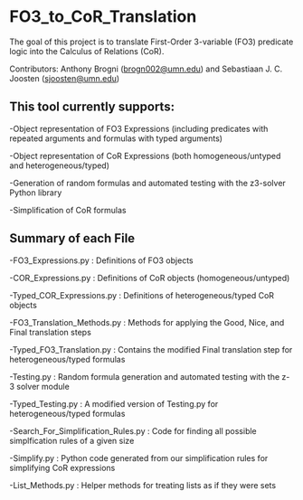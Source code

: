 # FO3_to_CoR_Translation
The goal of this project is to translate First-Order 3-variable (FO3) predicate logic into the Calculus of Relations (CoR).

Contributors: Anthony Brogni (brogn002@umn.edu) and Sebastiaan J. C. Joosten (sjoosten@umn.edu)

## This tool currently supports:

-Object representation of FO3 Expressions (including predicates with repeated arguments and formulas with typed arguments)

-Object representation of CoR Expressions (both homogeneous/untyped and heterogeneous/typed)

-Generation of random formulas and automated testing with the z3-solver Python library

-Simplification of CoR formulas

 ## Summary of each File
 
 -FO3_Expressions.py : Definitions of FO3 objects
 
 -COR_Expressions.py : Definitions of CoR objects (homogeneous/untyped)
 
 -Typed_COR_Expressions.py : Definitions of heterogeneous/typed CoR objects
 
 -FO3_Translation_Methods.py : Methods for applying the Good, Nice, and Final translation steps
 
 -Typed_FO3_Translation.py : Contains the modified Final translation step for heterogeneous/typed formulas
 
 -Testing.py : Random formula generation and automated testing with the z-3 solver module
 
 -Typed_Testing.py : A modified version of Testing.py for heterogeneous/typed formulas
 
 -Search_For_Simplification_Rules.py : Code for finding all possible simplfication rules of a given size
 
 -Simplify.py : Python code generated from our simplification rules for simplifying CoR expressions
 
 -List_Methods.py : Helper methods for treating lists as if they were sets
